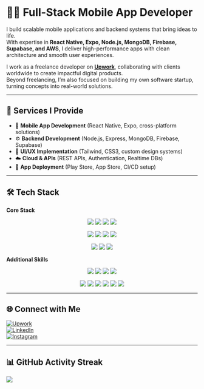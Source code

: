 # 👨‍💻 Full-Stack Mobile App Developer

I build scalable mobile applications and backend systems that bring ideas to life.  
With expertise in **React Native, Expo, Node.js, MongoDB, Firebase, Supabase, and AWS**, I deliver high-performance apps with clean architecture and smooth user experiences.

I work as a freelance developer on [**Upwork**](https://www.upwork.com/freelancers/~01d8284c75ae6da053), collaborating with clients worldwide to create impactful digital products.  
Beyond freelancing, I’m also focused on building my own software startup, turning concepts into real-world solutions.

---

## 💼 Services I Provide

- 📱 **Mobile App Development** (React Native, Expo, cross-platform solutions)
- ⚙️ **Backend Development** (Node.js, Express, MongoDB, Firebase, Supabase)
- 🎨 **UI/UX Implementation** (Tailwind, CSS3, custom design systems)
- ☁️ **Cloud & APIs** (REST APIs, Authentication, Realtime DBs)
- 🚀 **App Deployment** (Play Store, App Store, CI/CD setup)

---

## 🛠 Tech Stack

**Core Stack**

<p align="center">
  <img src="https://img.shields.io/badge/react_native-%2320232a.svg?style=for-the-badge&logo=react&logoColor=%2361DAFB"/>
  <img src="https://img.shields.io/badge/expo-000020?style=for-the-badge&logo=expo&logoColor=white"/>
  <img src="https://img.shields.io/badge/node.js-339933?style=for-the-badge&logo=nodedotjs&logoColor=white"/>
  <img src="https://img.shields.io/badge/express.js-%23404d59.svg?style=for-the-badge&logo=express&logoColor=%2361DAFB"/>
</p>

<p align="center">
  <img src="https://img.shields.io/badge/MongoDB-%234ea94b.svg?style=for-the-badge&logo=mongodb&logoColor=white"/>
  <img src="https://img.shields.io/badge/Firebase-ffca28?style=for-the-badge&logo=firebase&logoColor=black"/>
  <img src="https://img.shields.io/badge/Supabase-3ECF8E?style=for-the-badge&logo=supabase&logoColor=white"/>
  <img src="https://img.shields.io/badge/AWS-FF9900?style=for-the-badge&logo=amazon-aws&logoColor=white"/>
</p>

<p align="center">
  <img src="https://img.shields.io/badge/JavaScript-%23323330.svg?style=for-the-badge&logo=javascript&logoColor=%23F7DF1E"/>
  <img src="https://img.shields.io/badge/TypeScript-%23007ACC.svg?style=for-the-badge&logo=typescript&logoColor=white"/>
  <img src="https://img.shields.io/badge/Git-F05032?style=for-the-badge&logo=git&logoColor=white"/>
</p>

**Additional Skills**

<p align="center">
  <img src="https://img.shields.io/badge/React%20JS-%2320232a.svg?style=for-the-badge&logo=react&logoColor=%2361DAFB"/>
  <img src="https://img.shields.io/badge/NextJS-000000?style=for-the-badge&logo=next.js&logoColor=white"/>
  <img src="https://img.shields.io/badge/Linux-000000?style=for-the-badge&logo=linux&logoColor=white"/>
  <img src="https://img.shields.io/badge/Kotlin-%237F52FF.svg?style=for-the-badge&logo=kotlin&logoColor=white"/>
</p>

<p align="center">
  <img src="https://img.shields.io/badge/Flutter-%2302569B.svg?style=for-the-badge&logo=flutter&logoColor=white"/>
  <img src="https://img.shields.io/badge/Lua-%232C2D72.svg?style=for-the-badge&logo=lua&logoColor=white"/>
  <img src="https://img.shields.io/badge/C++-%2300599C.svg?style=for-the-badge&logo=c%2B%2B&logoColor=white"/>
  <img src="https://img.shields.io/badge/C-%2300599C.svg?style=for-the-badge&logo=c&logoColor=white"/>
  <img src="https://img.shields.io/badge/CSS3-%231572B6.svg?style=for-the-badge&logo=css3&logoColor=white"/>
  <img src="https://img.shields.io/badge/TailwindCSS-%2338B2AC.svg?style=for-the-badge&logo=tailwind-css&logoColor=white"/>
</p>

---

## 🌐 Connect with Me

[![Upwork](https://img.shields.io/badge/Upwork-FFFFFF?style=for-the-badge&logo=upwork&logoColor=000000)](https://www.upwork.com/freelancers/~01d8284c75ae6da053)  
[![LinkedIn](https://img.shields.io/badge/LinkedIn-%230077B5.svg?style=for-the-badge&logo=linkedin&logoColor=white)](https://linkedin.com/in/sonetad)  
[![Instagram](https://img.shields.io/badge/Instagram-%23E4405F.svg?style=for-the-badge&logo=Instagram&logoColor=white)](https://instagram.com/sonet_ad)

---

## 📊 GitHub Activity Streak

![](https://github-readme-streak-stats.herokuapp.com/?user=sonetad&theme=dark&hide_border=false)
